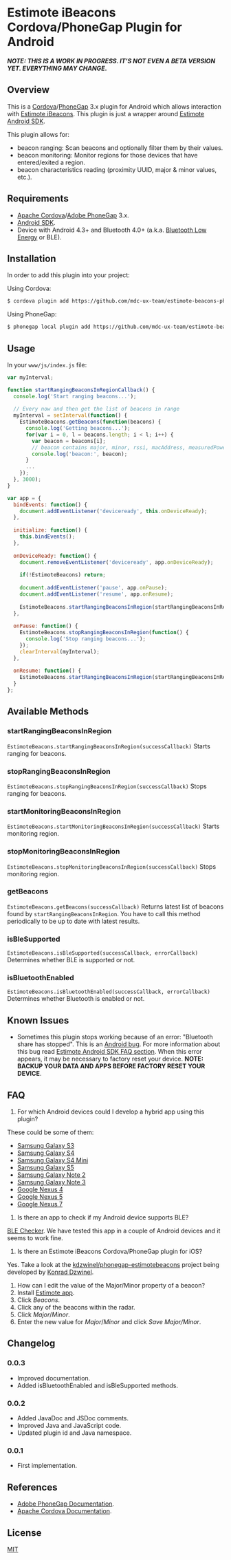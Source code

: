 # Estimote iBeacons Cordova/PhoneGap Plugin for Android

**_NOTE: THIS IS A WORK IN PROGRESS. IT'S NOT EVEN A BETA VERSION YET. EVERYTHING MAY CHANGE_.**

## Overview

This is a [Cordova](http://cordova.apache.org)/[PhoneGap](http://phonegap.com) 3.x plugin for Android which allows interaction with [Estimote iBeacons](http://estimote.com). This plugin is just a wrapper around [Estimote Android SDK](https://github.com/Estimote/Android-SDK).

This plugin allows for:
- beacon ranging: Scan beacons and optionally filter them by their values.
- beacon monitoring: Monitor regions for those devices that have entered/exited a region.
- beacon characteristics reading (proximity UUID, major & minor values, etc.).

## Requirements

- [Apache Cordova](http://cordova.apache.org/#download)/[Adobe PhoneGap](http://phonegap.com/install) 3.x.
- [Android SDK](http://developer.android.com/sdk).
- Device with Android 4.3+ and Bluetooth 4.0+ (a.k.a. [Bluetooth Low Energy](http://en.wikipedia.org/wiki/Bluetooth_low_energy) or BLE).

## Installation

In order to add this plugin into your project:

Using Cordova:

```sh
$ cordova plugin add https://github.com/mdc-ux-team/estimote-beacons-phonegap-plugin-for-android.git
```

Using PhoneGap:

```sh
$ phonegap local plugin add https://github.com/mdc-ux-team/estimote-beacons-phonegap-plugin-for-android.git
```

## Usage

In your `www/js/index.js` file:

```javascript
var myInterval;

function startRangingBeaconsInRegionCallback() {
  console.log('Start ranging beacons...');
  
  // Every now and then get the list of beacons in range
  myInterval = setInterval(function() {
    EstimoteBeacons.getBeacons(function(beacons) {
      console.log('Getting beacons...');
      for(var i = 0, l = beacons.length; i < l; i++) {
        var beacon = beacons[i];
        // beacon contains major, minor, rssi, macAddress, measuredPower, etc.
        console.log('beacon:', beacon);
      }
      ...
    });
  }, 3000);
}

var app = {
  bindEvents: function() {
    document.addEventListener('deviceready', this.onDeviceReady);
  },
    
  initialize: function() {
    this.bindEvents();
  },
  
  onDeviceReady: function() {
    document.removeEventListener('deviceready', app.onDeviceReady);
    
    if(!EstimoteBeacons) return;
    
    document.addEventListener('pause', app.onPause);
    document.addEventListener('resume', app.onResume);
    
    EstimoteBeacons.startRangingBeaconsInRegion(startRangingBeaconsInRegionCallback);
  },
  
  onPause: function() {
    EstimoteBeacons.stopRangingBeaconsInRegion(function() {
      console.log('Stop ranging beacons...');
    });
    clearInterval(myInterval);
  },
  
  onResume: function() {
    EstimoteBeacons.startRangingBeaconsInRegion(startRangingBeaconsInRegionCallback);
  }
};
```

## Available Methods

### startRangingBeaconsInRegion

`EstimoteBeacons.startRangingBeaconsInRegion(successCallback)` Starts ranging for beacons.

### stopRangingBeaconsInRegion

`EstimoteBeacons.stopRangingBeaconsInRegion(successCallback)` Stops ranging for beacons.

### startMonitoringBeaconsInRegion

`EstimoteBeacons.startMonitoringBeaconsInRegion(successCallback)` Starts monitoring region.

### stopMonitoringBeaconsInRegion

`EstimoteBeacons.stopMonitoringBeaconsInRegion(successCallback)` Stops monitoring region.

### getBeacons

`EstimoteBeacons.getBeacons(successCallback)` Returns latest list of beacons found by `startRangingBeaconsInRegion`. You have to call this method periodically to be up to date with latest results.

### isBleSupported

`EstimoteBeacons.isBleSupported(successCallback, errorCallback)` Determines whether BLE is supported or not.

### isBluetoothEnabled

`EstimoteBeacons.isBluetoothEnabled(successCallback, errorCallback)` Determines whether Bluetooth is enabled or not.

## Known Issues

- Sometimes this plugin stops working because of an error: "Bluetooth share has stopped". This is an [Android bug](https://code.google.com/p/android/issues/detail?id=67272). For more information about this bug read [Estimote Android SDK FAQ section](https://github.com/Estimote/Android-SDK#faq). When this error appears, it may be necessary to factory reset your device. **NOTE: BACKUP YOUR DATA AND APPS BEFORE FACTORY RESET YOUR DEVICE**.

## FAQ

1. For which Android devices could I develop a hybrid app using this plugin?

  These could be some of them:
  - [Samsung Galaxy S3](http://www.samsung.com/global/galaxys3)
  - [Samsung Galaxy S4](http://www.samsung.com/global/microsite/galaxys4)
  - [Samsung Galaxy S4 Mini](http://www.samsung.com/global/microsite/galaxys4)
  - [Samsung Galaxy S5](http://www.samsung.com/global/microsite/galaxys5)
  - [Samsung Galaxy Note 2](http://www.samsung.com/galaxynote2)
  - [Samsung Galaxy Note 3](http://www.samsung.com/us/guide-to-galaxy-smart-devices/galaxy-note-3.html)
  - [Google Nexus 4](http://www.google.com/intl/all/nexus/4)
  - [Google Nexus 5](http://www.google.com/nexus/5)
  - [Google Nexus 7](http://www.google.com/nexus/7)

1. Is there an app to check if my Android device supports BLE?

  [BLE Checker](https://play.google.com/store/apps/details?id=com.magicalboy.btd). We have tested this app in a couple of Android devices and it seems to work fine.

1. Is there an Estimote iBeacons Cordova/PhoneGap plugin for iOS?

  Yes. Take a look at the [kdzwinel/phonegap-estimotebeacons](https://github.com/kdzwinel/phonegap-estimotebeacons) project being developed by [Konrad Dzwinel](https://github.com/kdzwinel).
  
1. How can I edit the value of the Major/Minor property of a beacon?
  1. Install [Estimote app](https://play.google.com/store/apps/details?id=com.estimote.apps.main).
  2. Click _Beacons_.
  3. Click any of the beacons within the radar.
  4. Click _Major_/_Minor_.
  5. Enter the new value for _Major_/_Minor_ and click _Save Major/Minor_.

## Changelog

### 0.0.3
- Improved documentation.
- Added isBluetoothEnabled and isBleSupported methods.

### 0.0.2
- Added JavaDoc and JSDoc comments.
- Improved Java and JavaScript code.
- Updated plugin id and Java namespace.

### 0.0.1
- First implementation.

## References

- [Adobe PhoneGap Documentation](http://docs.phonegap.com).
- [Apache Cordova Documentation](http://cordova.apache.org/docs/en/3.4.0).

## License

[MIT](https://github.com/mdc-ux-team/estimote-beacons-phonegap-plugin-for-android/blob/master/LICENSE-MIT)
